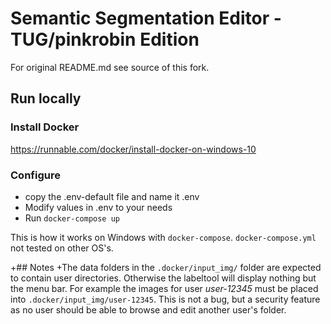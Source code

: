 # Semantic Segmentation Editor - TUG/pinkrobin Edition
For original README.md see source of this fork.

## Run locally
### Install Docker
https://runnable.com/docker/install-docker-on-windows-10
### Configure
* copy the .env-default file and name it .env
* Modify values in .env to your needs
* Run `docker-compose up`

This is how it works on Windows with `docker-compose`.
`docker-compose.yml` not tested on other OS's.

+## Notes
+The data folders in the `.docker/input_img/` folder are expected to contain user directories. Otherwise the labeltool will display nothing but the menu bar. For example the images for user *user-12345* must be placed into `.docker/input_img/user-12345`. This is not a bug, but a security feature as no user should be able to browse and edit another user's folder.
